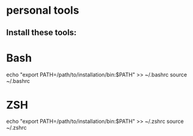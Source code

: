 # personal tools

## Install these tools:

# Bash

echo "export PATH=/path/to/installation/bin:$PATH" >> ~/.bashrc
source ~/.bashrc

# ZSH

echo "export PATH=/path/to/installation/bin:$PATH" >> ~/.zshrc
source ~/.zshrc
